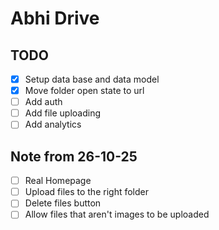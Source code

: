 # Abhi Drive

## TODO

- [x] Setup data base and data model
- [x] Move folder open state to url
- [ ] Add auth
- [ ] Add file uploading
- [ ] Add analytics

## Note from 26-10-25

- [ ] Real Homepage
- [ ] Upload files to the right folder
- [ ] Delete files button
- [ ] Allow files that aren't images to be uploaded
